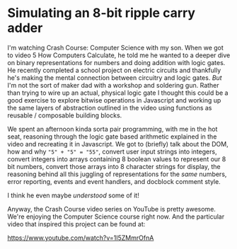 # Simulating an 8-bit ripple carry adder

I'm watching Crash Course: Computer Science with my son. When we got to video
5 How Computers Calculate, he told me he wanted to a deeper dive on binary
representations for numbers and doing addition with logic gates. He recently
completed a school project on electric circuits and thankfully he's making the
mental connection between circuitry and logic gates. *But* I'm not the sort of
maker dad with a workshop and soldering gun. Rather than trying to wire up an
actual, physical logic gate I thought this could be a good exercise to explore
bitwise operations in Javascript and working up the same layers of abstraction
outlined in the video using functions as reusable / composable building blocks.

We spent an afternoon kinda sorta pair programming, with me in the hot seat,
reasoning through the logic gate based arithmetic explained in the video and
recreating it in Javascript. We got to (briefly) talk about the DOM, how and why
`"5" + "5" = "55"`, convert user input strings into integers, convert integers 
into arrays containing 8 boolean values to represent our 8 bit numbers, convert
those arrays into 8 character strings for display, the reasoning behind all this
juggling of representations for the _same_ numbers, error reporting, events and
event handlers, and docblock comment style.

I think he even maybe *understood* some of it!

Anyway, the Crash Course video series on YouTube is pretty awesome. We're
enjoying the Computer Science course right now. And the particular video that
inspired this project can be found at:

https://www.youtube.com/watch?v=1I5ZMmrOfnA
